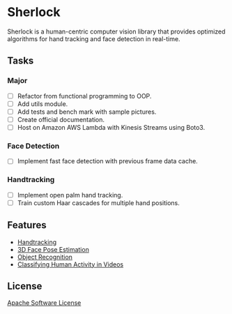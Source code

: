 # Sherlock

Sherlock is a human-centric computer vision library that provides optimized algorithms for hand tracking and face detection in real-time.

## Tasks
### Major
- [ ] Refactor from functional programming to OOP.
- [ ] Add utils module.
- [ ] Add tests and bench mark with sample pictures.
- [ ] Create official documentation.
- [ ] Host on Amazon AWS Lambda with Kinesis Streams using Boto3.

### Face Detection
- [ ] Implement fast face detection with previous frame data cache.

### Handtracking
- [ ] Implement open palm hand tracking.
- [ ] Train custom Haar cascades for multiple hand positions.

## Features

* [Handtracking](http://www.callaunchpad.org)
* [3D Face Pose Estimation](http://www.callaunchpad.org)
* [Object Recognition](http://www.callaunchpad.org)
* [Classifying Human Activity in Videos](http://www.callaunchpad.org)

## License

[Apache Software License](https://github.com/callaunchpad/sherlock/blob/master/LICENSE)
